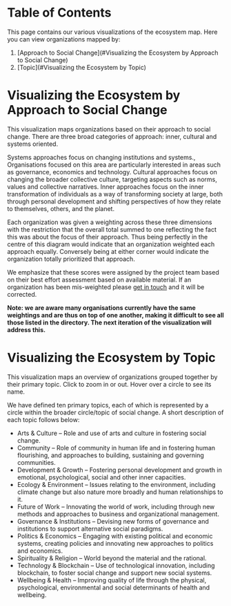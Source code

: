 
# Table of Contents
This page contains our various visualizations of the ecosystem map. Here you can view organizations mapped by:
1. [Approach to Social Change](#Visualizing the Ecosystem by Approach to Social Change)
2. [Topic](#Visualizing the Ecosystem by Topic)

# Visualizing the Ecosystem by Approach to Social Change

This visualization maps organizations based on their approach to social change. There are three broad categories of approach: inner, cultural and systems oriented. 

<TernaryPlot orgs={orgs} />

Systems approaches focus on changing institutions and systems., Organisations focused on this area are particularly interested in areas such as governance, economics and technology. Cultural approaches focus on changing the broader collective culture, targeting aspects such as norms, values and collective narratives. Inner approaches focus  on the inner transformation of individuals as a way of transforming society at large, both through personal development and shifting  perspectives of how they relate to themselves, others, and the planet. 

Each organization was given a weighting across these three dimensions with the restriction that the overall total summed to one reflecting the fact this was about the focus of their approach. Thus being perfectly in the centre of this diagram would indicate that an organization weighted each approach equally. Conversely being at either corner would indicate the organization totally prioritized that approach. 

We emphasize that these scores were assigned by the project team based on their best effort assessment based on available material. If an organization has been mis-weighted please [get in touch][contact] and it will be corrected. 

**Note: we are aware many organisations currently have the same weightings and are thus on top of one another, making it difficult to see all those listed in the directory. The next iteration of the visualization will address this.**

[contact]: https://lifeitself.us/contact/

# Visualizing the Ecosystem by Topic

This visualization maps an overview of organizations grouped together by their primary topic. Click to zoom in or out. Hover over a circle to see its name. 

<CircularVis orgs={orgs} />

We have defined ten primary topics, each of which is represented by a circle within the broader circle/topic of social change. A short description of each topic follows below:
- Arts & Culture – Role and use of arts and culture in fostering social change.
- Community – Role of community in human life and in fostering human flourishing, and approaches to building, sustaining and governing communities.
- Development & Growth – Fostering personal development and growth in emotional, psychological, social and other inner capacities.
- Ecology & Environment – Issues relating to the environment, including climate change but also nature more broadly and human relationships to it.
- Future of Work – Innovating the world of work, including through new methods and approaches to business and organizational management.
- Governance & Institutions – Devising new forms of governance and institutions to support alternative social paradigms.
- Politics & Economics – Engaging with existing political and economic systems, creating policies and innovating new approaches to politics and economics.
- Spirituality & Religion – World beyond the material and the rational.
- Technology & Blockchain – Use of technological innovation, including blockchain, to foster social change and support new social systems.
- Wellbeing & Health – Improving quality of life through the physical, psychological, environmental and social determinants of health and wellbeing.
